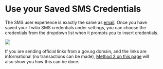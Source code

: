 # Use your Saved SMS Credentials

The SMS user experience is exactly the same as [email](https://guide.postman.gov.sg/quick-start). Once you have saved your Twilio SMS credentials under settings, you can choose the credentials from the dropdown list when it prompts you to insert credentials.

![](../../../.gitbook/assets/postman-sms-cred.jpg)

If you are sending official links from a gov.sg domain, and the links are informational (no transactions can be made), [Method 2 on this page](https://guide.postman.gov.sg/quick-start/email/unique-url-link-per-recipient) will also show you how this can be done.
